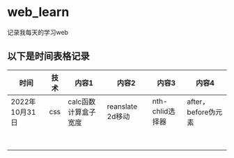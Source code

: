 # web_learn
记录我每天的学习web

## 以下是时间表格记录



| 时间           | 技术 | 内容1                | 内容2            | 内容3           | 内容4               |
| -------------- | :--: | -------------------- | ---------------- | --------------- | ------------------- |
| 2022年10月31日 | css  | calc函数计算盒子宽度 | reanslate 2d移动 | nth-chlid选择器 | after，before伪元素 |
|                |      |                      |                  |                 |                     |
|                |      |                      |                  |                 |                     |
|                |      |                      |                  |                 |                     |
|                |      |                      |                  |                 |                     |
|                |      |                      |                  |                 |                     |
|                |      |                      |                  |                 |                     |
|                |      |                      |                  |                 |                     |
|                |      |                      |                  |                 |                     |


